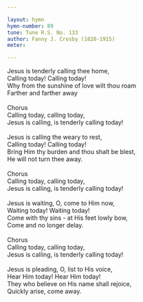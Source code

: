 ```yaml
---

layout: hymn
hymn-number: 89
tune: Tune R.S. No. 133
author: Fanny J. Crosby (1820-1915)
meter: 

---
```

Jesus is tenderly calling thee home,<br>Calling today! Calling today!<br>Why from the sunshine of love wilt thou roam<br>Farther and farther away<br><br>Chorus<br>Calling today, calling today,<br>Jesus is calling, is tenderly calling today!<br><br>Jesus is calling the weary to rest,<br>Calling today! Calling today!<br>Bring Him thy burden and thou shalt be blest,<br>He will not turn thee away.<br><br>Chorus<br>Calling today, calling today,<br>Jesus is calling, is tenderly calling today!<br><br>Jesus is waiting, O, come to Him now,<br>Waiting today! Waiting today!<br>Come with thy sins - at His feet lowly bow,<br>Come and no longer delay.<br><br>Chorus<br>Calling today, calling today,<br>Jesus is calling, is tenderly calling today!<br><br>Jesus is pleading, O, list to His voice,<br>Hear Him today! Hear Him today!<br>They who believe on His name shall rejoice,<br>Quickly arise, come away.<br><br><br>
